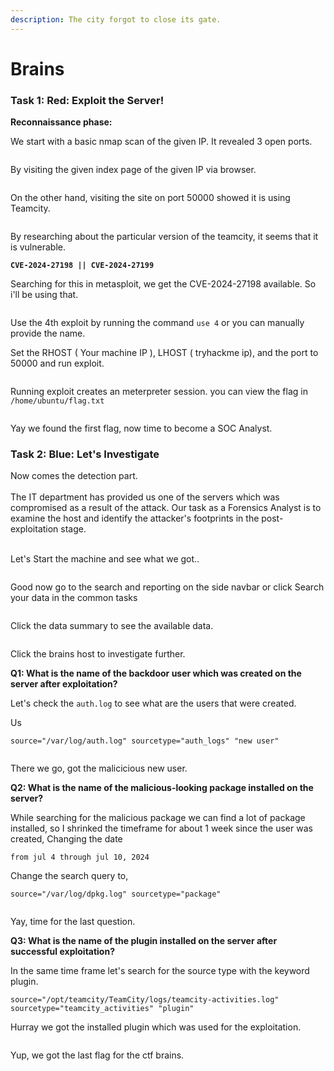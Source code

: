 ```yaml
---
description: The city forgot to close its gate.
---
```


# Brains

### Task 1: Red: Exploit the Server!

**Reconnaissance phase:**

We start with a basic nmap scan of the given IP. It revealed 3 open ports.

<figure><img src="../.gitbook/assets/Screenshot From 2024-12-28 04-30-11.png" alt=""><figcaption></figcaption></figure>

By visiting the given index page of the given IP via browser.

<figure><img src="../.gitbook/assets/Screenshot From 2024-12-28 04-39-05.png" alt=""><figcaption></figcaption></figure>

On the other hand, visiting the site on port 50000 showed it is using Teamcity.

<figure><img src="../.gitbook/assets/Untitled Project.jpg" alt=""><figcaption></figcaption></figure>



By researching about the particular version of the teamcity, it seems that it is vulnerable.

**`CVE-2024-27198 || CVE-2024-27199`**&#x20;

Searching for this in metasploit, we get the CVE-2024-27198 available. So i'll be using that.

<figure><img src="../.gitbook/assets/Screenshot From 2024-12-29 17-34-50.png" alt=""><figcaption></figcaption></figure>

Use the 4th exploit by running the command `use 4` or you can manually provide the name.

Set the RHOST ( Your machine IP ), LHOST ( tryhackme ip), and the port to 50000 and run exploit.

<figure><img src="../.gitbook/assets/Screenshot From 2024-12-29 17-37-41.png" alt=""><figcaption></figcaption></figure>

Running exploit creates an meterpreter session. you can view the flag in `/home/ubuntu/flag.txt`

<figure><img src="../.gitbook/assets/Web_Photo_Editor.jpg" alt=""><figcaption></figcaption></figure>

Yay we found the first flag, now time to become a SOC Analyst.

&#x20;

### Task 2: Blue: Let's Investigate

Now comes the detection part.\
\
The IT department has provided us one of the servers which was compromised as a result of the attack. Our task as a Forensics Analyst is to examine the host and identify the attacker's footprints in the post-exploitation stage.

\
Let's Start the machine and see what we got..

<figure><img src="../.gitbook/assets/Screenshot From 2024-12-29 18-05-33.png" alt=""><figcaption></figcaption></figure>

Good now go to the search and reporting on the side navbar or click Search your data in the common tasks

<figure><img src="../.gitbook/assets/Untitled Project (1).jpg" alt=""><figcaption></figcaption></figure>



Click the data summary to see the available data.

<figure><img src="../.gitbook/assets/Screenshot From 2024-12-29 18-14-16.png" alt=""><figcaption></figcaption></figure>

Click the brains host to investigate further.

**Q1: What is the name of the backdoor user which was created on the server after exploitation?**

Let's check the `auth.log` to see what are the users that were created.

Us

`source="/var/log/auth.log" sourcetype="auth_logs" "new user"`

<figure><img src="../.gitbook/assets/Untitled Project (2).jpg" alt=""><figcaption></figcaption></figure>

There we go, got the malicicious new user.

**Q2: What is the name of the malicious-looking package installed on the server?**

While searching for the malicious package we can find a lot of package installed, so I shrinked the timeframe for about 1 week since the user was created, Changing the date&#x20;

`from jul 4 through jul 10, 2024`&#x20;

Change the search query to,

`source="/var/log/dpkg.log" sourcetype="package"`

<figure><img src="../.gitbook/assets/Untitled Project (4).jpg" alt=""><figcaption></figcaption></figure>

Yay, time for the last question.

**Q3: What is the name of the plugin installed on the server after successful exploitation?**

In the same time frame let's search for the source type with the keyword plugin.

`source="/opt/teamcity/TeamCity/logs/teamcity-activities.log" sourcetype="teamcity_activities" "plugin"`

Hurray we got the installed plugin which was used for the exploitation.

<figure><img src="../.gitbook/assets/Untitled Project (5).jpg" alt=""><figcaption></figcaption></figure>

Yup, we got the last flag for the ctf brains.





